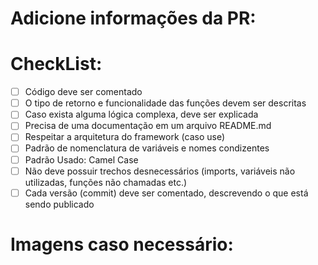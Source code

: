 # Adicione informações da PR:


# CheckList:
- [ ] Código deve ser comentado
- [ ] O tipo de retorno e funcionalidade das funções devem ser descritas
- [ ] Caso exista alguma lógica complexa, deve ser explicada
- [ ] Precisa de uma documentação em um arquivo README.md
- [ ] Respeitar a arquitetura do framework (caso use)
- [ ] Padrão de nomenclatura de variáveis e nomes condizentes
- [ ] Padrão Usado: Camel Case
- [ ] Não deve possuir trechos desnecessários (imports, variáveis não utilizadas, funções não chamadas etc.)
- [ ] Cada versão (commit) deve ser comentado, descrevendo o que está sendo publicado

# Imagens caso necessário: 
